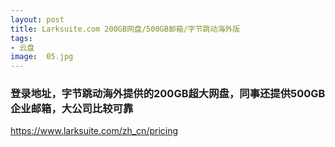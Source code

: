 ```yaml
---
layout: post
title: Larksuite.com 200GB网盘/500GB邮箱/字节跳动海外版
tags:
- 云盘
image:  05.jpg
---
```




### 登录地址，字节跳动海外提供的200GB超大网盘，同事还提供500GB企业邮箱，大公司比较可靠<br>
https://www.larksuite.com/zh_cn/pricing